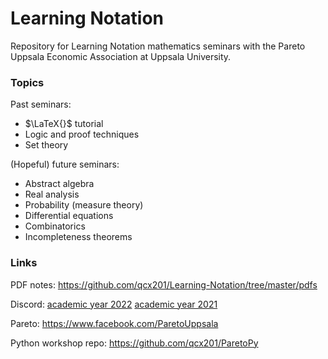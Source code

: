 # Learning Notation
Repository for Learning Notation mathematics seminars with the Pareto Uppsala Economic Association at Uppsala University.

### Topics
Past seminars:
* $\LaTeX{}$ tutorial
* Logic and proof techniques
* Set theory

(Hopeful) future seminars:
* Abstract algebra
* Real analysis
* Probability (measure theory)
* Differential equations
* Combinatorics
* Incompleteness theorems

### Links
PDF notes: https://github.com/qcx201/Learning-Notation/tree/master/pdfs

Discord: [academic year 2022](https://discord.gg/GN32mnXfYK) [academic year 2021](https://discord.gg/kzAKtGvxyQ)

Pareto: https://www.facebook.com/ParetoUppsala

Python workshop repo: https://github.com/qcx201/ParetoPy
